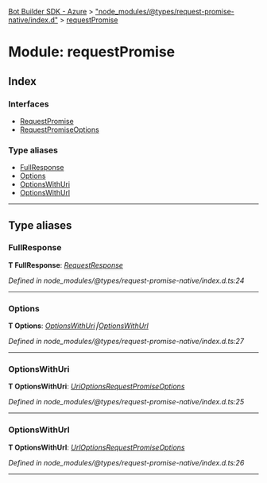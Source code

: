[Bot Builder SDK - Azure](../README.md) > ["node_modules/@types/request-promise-native/index.d"](../modules/_node_modules__types_request_promise_native_index_d_.md) > [requestPromise](../modules/_node_modules__types_request_promise_native_index_d_.requestpromise.md)



# Module: requestPromise

## Index

### Interfaces

* [RequestPromise](../interfaces/_node_modules__types_request_promise_native_index_d_.requestpromise.requestpromise.md)
* [RequestPromiseOptions](../interfaces/_node_modules__types_request_promise_native_index_d_.requestpromise.requestpromiseoptions.md)


### Type aliases

* [FullResponse](_node_modules__types_request_promise_native_index_d_.requestpromise.md#fullresponse)
* [Options](_node_modules__types_request_promise_native_index_d_.requestpromise.md#options)
* [OptionsWithUri](_node_modules__types_request_promise_native_index_d_.requestpromise.md#optionswithuri)
* [OptionsWithUrl](_node_modules__types_request_promise_native_index_d_.requestpromise.md#optionswithurl)



---
## Type aliases
<a id="fullresponse"></a>

###  FullResponse

**Τ FullResponse**:  *[RequestResponse](../interfaces/_node_modules__types_request_index_d_.request.requestresponse.md)* 

*Defined in node_modules/@types/request-promise-native/index.d.ts:24*





___

<a id="options"></a>

###  Options

**Τ Options**:  *[OptionsWithUri](_node_modules__types_request_promise_native_index_d_.requestpromise.md#optionswithuri)⎮[OptionsWithUrl](_node_modules__types_request_promise_native_index_d_.requestpromise.md#optionswithurl)* 

*Defined in node_modules/@types/request-promise-native/index.d.ts:27*





___

<a id="optionswithuri"></a>

###  OptionsWithUri

**Τ OptionsWithUri**:  *[UriOptions](../interfaces/_node_modules__types_request_index_d_.request.urioptions.md)[RequestPromiseOptions](../interfaces/_node_modules__types_request_promise_native_index_d_.requestpromise.requestpromiseoptions.md)* 

*Defined in node_modules/@types/request-promise-native/index.d.ts:25*





___

<a id="optionswithurl"></a>

###  OptionsWithUrl

**Τ OptionsWithUrl**:  *[UrlOptions](../interfaces/_node_modules__types_request_index_d_.request.urloptions.md)[RequestPromiseOptions](../interfaces/_node_modules__types_request_promise_native_index_d_.requestpromise.requestpromiseoptions.md)* 

*Defined in node_modules/@types/request-promise-native/index.d.ts:26*





___


